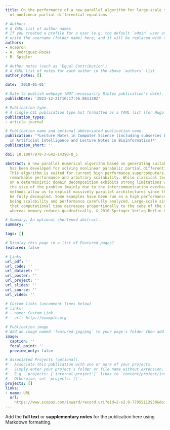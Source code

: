 ```yaml
---
title: On the performance of a new parallel algorithm for large-scale simulations
  of nonlinear partial differential equations

# Authors
# A YAML list of author names
# If you created a profile for a user (e.g. the default `admin` user at `content/authors/admin/`), 
# write the username (folder name) here, and it will be replaced with their full name and linked to their profile.
authors:
- Acebron
- Á. Rodríguez-Rozas
- R. Spigler

# Author notes (such as 'Equal Contribution')
# A YAML list of notes for each author in the above `authors` list
author_notes: []

date: '2010-01-01'

# Date to publish webpage (NOT necessarily Bibtex publication's date).
publishDate: '2023-12-21T16:17:56.861138Z'

# Publication type.
# A single CSL publication type but formatted as a YAML list (for Hugo requirements).
publication_types:
- article-journal

# Publication name and optional abbreviated publication name.
publication: '*Lecture Notes in Computer Science (including subseries Lecture Notes
  in Artificial Intelligence and Lecture Notes in Bioinformatics)*'
publication_short: ''

doi: 10.1007/978-3-642-14390-8_5

abstract: A new parallel numerical algorithm based on generating suitable random trees
  has been developed for solving nonlinear parabolic partial differential equations.
  This algorithm is suited for current high performance supercomputers, showing a
  remarkable performance and arbitrary scalability. While classical techniques based
  on a deterministic domain decomposition exhibits strong limitations when increasing
  the size of the problem (mainly due to the intercommunication overhead), probabilistic
  methods allow us to exploit massively parallel architectures since the problem can
  be fully decoupled. Some examples have been run on a high performance computer,
  being scalability and performance carefully analyzed. Large-scale simulations confirmed
  that computational time decreases proportionally to the cube of the number of processors,
  whereas memory reduces quadratically. © 2010 Springer-Verlag Berlin Heidelberg.

# Summary. An optional shortened abstract.
summary: ''

tags: []

# Display this page in a list of Featured pages?
featured: false

# Links
url_pdf: ''
url_code: ''
url_dataset: ''
url_poster: ''
url_project: ''
url_slides: ''
url_source: ''
url_video: ''

# Custom links (uncomment lines below)
# links:
# - name: Custom Link
#   url: http://example.org

# Publication image
# Add an image named `featured.jpg/png` to your page's folder then add a caption below.
image:
  caption: ''
  focal_point: ''
  preview_only: false

# Associated Projects (optional).
#   Associate this publication with one or more of your projects.
#   Simply enter your project's folder or file name without extension.
#   E.g. `projects: ['internal-project']` links to `content/project/internal-project/index.md`.
#   Otherwise, set `projects: []`.
projects: []
links:
- name: URL
  url: 
    https://www.scopus.com/inward/record.uri?eid=2-s2.0-77955112930&doi=10.1007%2f978-3-642-14390-8_5&partnerID=40&md5=edc93bc5ef04609bd28051585917d14f
---
```


Add the **full text** or **supplementary notes** for the publication here using Markdown formatting.

